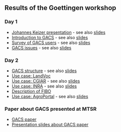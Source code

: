 ## Results of the Goettingen workshop

### Day 1

* [Johannes Keizer presentation](https://github.com/agrisemantics/2016_11_goettingen/blob/master/2016-11-22.01.johannes_keizer.md) - see also [slides](https://github.com/agrisemantics/2016_11_goettingen/blob/master/presentations/2016-11-22.gacs_introduction_johannes.pdf)
* [Introduction to GACS](https://github.com/agrisemantics/2016_11_goettingen/blob/master/2016-11-22.02.introduction.md) - see also [slides](https://github.com/agrisemantics/2016_11_goettingen/blob/master/presentations/2016-11-22.gacs_introduction.pdf)
* [Survey of GACS users](https://github.com/agrisemantics/2016_11_goettingen/blob/master/2016-11-22.03.survey_gacs_users.md) - see also [slides](https://github.com/agrisemantics/2016_11_goettingen/blob/master/presentations/2016-11-22.gacs_survey_general.pdf)
* [GACS issues](https://github.com/agrisemantics/2016_11_goettingen/blob/master/2016-11-22.04.gacs_issues.md) - see also [slides](https://github.com/agrisemantics/2016_11_goettingen/blob/master/presentations/2016-11-22.gacs_namespace.pdf)

### Day 2

* [GACS structure](https://github.com/agrisemantics/2016_11_goettingen/blob/master/2016-11-23.05.survey_gacs_structure.md) - see also [slides](https://github.com/agrisemantics/2016_11_goettingen/blob/master/presentations/2016-11-23.gacs_survey_structure.pdf)
* [Use case: LandVoc](https://github.com/agrisemantics/2016_11_goettingen/blob/master/2016-11-23.06.usecase_landvoc.md)
* [Use case: CGIAR](https://github.com/agrisemantics/2016_11_goettingen/blob/master/2016-11-23.07.usecase_cgiar.md) - see also [slides](https://github.com/agrisemantics/2016_11_goettingen/blob/master/presentations/2016-11-23.usecase_cgiar.pdf)
* [Use case: INRA](https://github.com/agrisemantics/2016_11_goettingen/blob/master/2016-11-23.08.usecase_inra.md) - see also [slides](https://github.com/agrisemantics/2016_11_goettingen/blob/master/presentations/2016-11-24.usecase_inra.pdf)
* [Description of FIBO](https://github.com/agrisemantics/2016_11_goettingen/blob/master/2016-11-23.09.fibo.md)
* [Use case: AgroPortal](https://github.com/agrisemantics/2016_11_goettingen/blob/master/2016-11-23.10.usecase_agroportal.md) - see also [slides](https://github.com/agrisemantics/2016_11_goettingen/blob/master/presentations/2016-11-23.usecase_agroportal.pdf)

### Paper about GACS presented at MTSR

* [GACS paper](https://github.com/agrisemantics/2016_11_goettingen/blob/master/mtsr_paper/2016-11-26.gacs-mtsr-paper.pdf)
* [Presentation slides about GACS paper](https://github.com/agrisemantics/2016_11_goettingen/blob/master/mtsr_paper/2016-11-25.gacs-mtsr-paper-presentation.pdf)

